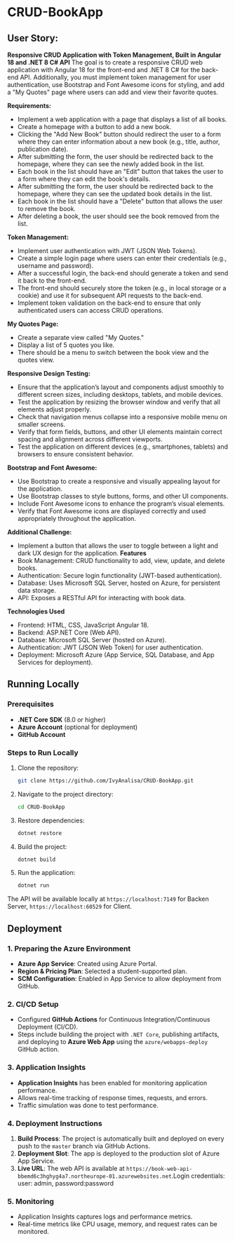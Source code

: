 # CRUD-BookApp
## User Story:

**Responsive CRUD Application with Token Management, Built in Angular 18 and .NET 8 C# API**
 The goal is to create a responsive CRUD web application with Angular 18 for the front-end and .NET 8 C# for the back-end API. Additionally, you must implement token management for user authentication, use Bootstrap and Font Awesome icons for styling, and add a "My Quotes" page where users can add and view their favorite quotes.

**Requirements:**

- Implement a web application with a page that displays a list of all books.
- Create a homepage with a button to add a new book.
- Clicking the "Add New Book" button should redirect the user to a form where they can enter information about a new book (e.g., title, author, publication date).
- After submitting the form, the user should be redirected back to the homepage, where they can see the newly added book in the list.
- Each book in the list should have an "Edit" button that takes the user to a form where they can edit the book's details.
- After submitting the form, the user should be redirected back to the homepage, where they can see the updated book details in the list.
- Each book in the list should have a "Delete" button that allows the user to remove the book.
- After deleting a book, the user should see the book removed from the list.

**Token Management:**

- Implement user authentication with JWT (JSON Web Tokens).
- Create a simple login page where users can enter their credentials (e.g., username and password).
- After a successful login, the back-end should generate a token and send it back to the front-end.
- The front-end should securely store the token (e.g., in local storage or a cookie) and use it for subsequent API requests to the back-end.
- Implement token validation on the back-end to ensure that only authenticated users can access CRUD operations.

**My Quotes Page:**

- Create a separate view called "My Quotes."
- Display a list of 5 quotes you like.
- There should be a menu to switch between the book view and the quotes view.

**Responsive Design Testing:**

- Ensure that the application’s layout and components adjust smoothly to different screen sizes, including desktops, tablets, and mobile devices.
- Test the application by resizing the browser window and verify that all elements adjust properly.
- Check that navigation menus collapse into a responsive mobile menu on smaller screens.
- Verify that form fields, buttons, and other UI elements maintain correct spacing and alignment across different viewports.
- Test the application on different devices (e.g., smartphones, tablets) and browsers to ensure consistent behavior.

**Bootstrap and Font Awesome:**

- Use Bootstrap to create a responsive and visually appealing layout for the application.
- Use Bootstrap classes to style buttons, forms, and other UI components.
- Include Font Awesome icons to enhance the program’s visual elements.
- Verify that Font Awesome icons are displayed correctly and used appropriately throughout the application.

**Additional Challenge:**

- Implement a button that allows the user to toggle between a light and dark UX design for the application.
**Features**
- Book Management: CRUD functionality to add, view, update, and delete books.
- Authentication: Secure login functionality (JWT-based authentication).
- Database: Uses Microsoft SQL Server, hosted on Azure, for persistent data storage.
- API: Exposes a RESTful API for interacting with book data.
  
**Technologies Used**
 - Frontend: HTML, CSS, JavaScript  Angular 18.
 - Backend: ASP.NET Core (Web API).
 - Database: Microsoft SQL Server (hosted on Azure).
 - Authentication: JWT (JSON Web Token) for user authentication.
 - Deployment: Microsoft Azure (App Service, SQL Database, and App Services for deployment).

  ## Running Locally

### Prerequisites

- **.NET Core SDK** (8.0 or higher)
- **Azure Account** (optional for deployment)
- **GitHub Account**

### Steps to Run Locally

1. Clone the repository:
   ```bash
   git clone https://github.com/IvyAnalisa/CRUD-BookApp.git
   ```
2. Navigate to the project directory:
   ```bash
   cd CRUD-BookApp
   ```
3. Restore dependencies:
   ```bash
   dotnet restore
   ```
4. Build the project:
   ```bash
   dotnet build
   ```
5. Run the application:
   ```bash
   dotnet run
   ```

The API will be available locally at `https://localhost:7149` for Backen Server, `https://localhost:60529` for Client.

## Deployment
### 1. **Preparing the Azure Environment**

- **Azure App Service**: Created using Azure Portal.
- **Region & Pricing Plan**: Selected a student-supported plan.
- **SCM Configuration**: Enabled in App Service to allow deployment from GitHub.

### 2. **CI/CD Setup**

- Configured **GitHub Actions** for Continuous Integration/Continuous Deployment (CI/CD).
- Steps include building the project with `.NET Core`, publishing artifacts, and deploying to **Azure Web App** using the `azure/webapps-deploy` GitHub action.

### 3. **Application Insights**

- **Application Insights** has been enabled for monitoring application performance.
- Allows real-time tracking of response times, requests, and errors.
- Traffic simulation was done to test performance.

### 4. **Deployment Instructions**

1. **Build Process**: The project is automatically built and deployed on every push to the `master` branch via GitHub Actions.
2. **Deployment Slot**: The app is deployed to the production slot of Azure App Service.
3. **Live URL**: The web API is available at `https://book-web-api-bbemd6c3hghyg4a7.northeurope-01.azurewebsites.net`.Login credentials: user: admin, password:password

### 5. **Monitoring**

- Application Insights captures logs and performance metrics.
- Real-time metrics like CPU usage, memory, and request rates can be monitored.

